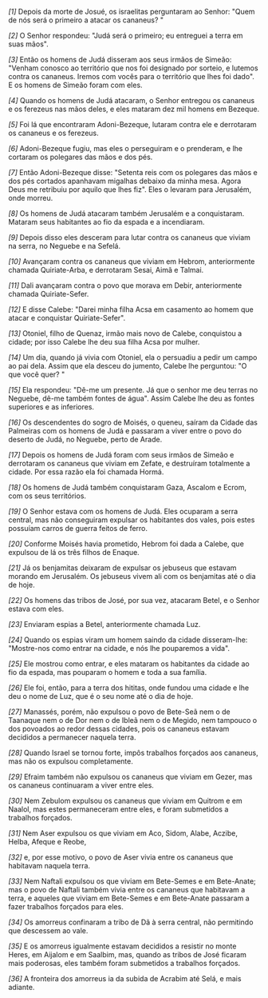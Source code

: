 *[1]* Depois da morte de Josué, os israelitas perguntaram ao Senhor: "Quem de nós será o primeiro a atacar os cananeus? "

*[2]* O Senhor respondeu: "Judá será o primeiro; eu entreguei a terra em suas mãos".

*[3]* Então os homens de Judá disseram aos seus irmãos de Simeão: "Venham conosco ao território que nos foi designado por sorteio, e lutemos contra os cananeus. Iremos com vocês para o território que lhes foi dado". E os homens de Simeão foram com eles.

*[4]* Quando os homens de Judá atacaram, o Senhor entregou os cananeus e os ferezeus nas mãos deles, e eles mataram dez mil homens em Bezeque.

*[5]* Foi lá que encontraram Adoni-Bezeque, lutaram contra ele e derrotaram os cananeus e os ferezeus.

*[6]* Adoni-Bezeque fugiu, mas eles o perseguiram e o prenderam, e lhe cortaram os polegares das mãos e dos pés.

*[7]* Então Adoni-Bezeque disse: "Setenta reis com os polegares das mãos e dos pés cortados apanhavam migalhas debaixo da minha mesa. Agora Deus me retribuiu por aquilo que lhes fiz". Eles o levaram para Jerusalém, onde morreu.

*[8]* Os homens de Judá atacaram também Jerusalém e a conquistaram. Mataram seus habitantes ao fio da espada e a incendiaram.

*[9]* Depois disso eles desceram para lutar contra os cananeus que viviam na serra, no Neguebe e na Sefelá.

*[10]* Avançaram contra os cananeus que viviam em Hebrom, anteriormente chamada Quiriate-Arba, e derrotaram Sesai, Aimã e Talmai.

*[11]* Dali avançaram contra o povo que morava em Debir, anteriormente chamada Quiriate-Sefer.

*[12]* E disse Calebe: "Darei minha filha Acsa em casamento ao homem que atacar e conquistar Quiriate-Sefer".

*[13]* Otoniel, filho de Quenaz, irmão mais novo de Calebe, conquistou a cidade; por isso Calebe lhe deu sua filha Acsa por mulher.

*[14]* Um dia, quando já vivia com Otoniel, ela o persuadiu a pedir um campo ao pai dela. Assim que ela desceu do jumento, Calebe lhe perguntou: "O que você quer? "

*[15]* Ela respondeu: "Dê-me um presente. Já que o senhor me deu terras no Neguebe, dê-me também fontes de água". Assim Calebe lhe deu as fontes superiores e as inferiores.

*[16]* Os descendentes do sogro de Moisés, o queneu, saíram da Cidade das Palmeiras com os homens de Judá e passaram a viver entre o povo do deserto de Judá, no Neguebe, perto de Arade.

*[17]* Depois os homens de Judá foram com seus irmãos de Simeão e derrotaram os cananeus que viviam em Zefate, e destruíram totalmente a cidade. Por essa razão ela foi chamada Hormá.

*[18]* Os homens de Judá também conquistaram Gaza, Ascalom e Ecrom, com os seus territórios.

*[19]* O Senhor estava com os homens de Judá. Eles ocuparam a serra central, mas não conseguiram expulsar os habitantes dos vales, pois estes possuíam carros de guerra feitos de ferro.

*[20]* Conforme Moisés havia prometido, Hebrom foi dada a Calebe, que expulsou de lá os três filhos de Enaque.

*[21]* Já os benjamitas deixaram de expulsar os jebuseus que estavam morando em Jerusalém. Os jebuseus vivem ali com os benjamitas até o dia de hoje.

*[22]* Os homens das tribos de José, por sua vez, atacaram Betel, e o Senhor estava com eles.

*[23]* Enviaram espias a Betel, anteriormente chamada Luz.

*[24]* Quando os espias viram um homem saindo da cidade disseram-lhe: "Mostre-nos como entrar na cidade, e nós lhe pouparemos a vida".

*[25]* Ele mostrou como entrar, e eles mataram os habitantes da cidade ao fio da espada, mas pouparam o homem e toda a sua família.

*[26]* Ele foi, então, para a terra dos hititas, onde fundou uma cidade e lhe deu o nome de Luz, que é o seu nome até o dia de hoje.

*[27]* Manassés, porém, não expulsou o povo de Bete-Seã nem o de Taanaque nem o de Dor nem o de Ibleã nem o de Megido, nem tampouco o dos povoados ao redor dessas cidades, pois os cananeus estavam decididos a permanecer naquela terra.

*[28]* Quando Israel se tornou forte, impôs trabalhos forçados aos cananeus, mas não os expulsou completamente.

*[29]* Efraim também não expulsou os cananeus que viviam em Gezer, mas os cananeus continuaram a viver entre eles.

*[30]* Nem Zebulom expulsou os cananeus que viviam em Quitrom e em Naalol, mas estes permaneceram entre eles, e foram submetidos a trabalhos forçados.

*[31]* Nem Aser expulsou os que viviam em Aco, Sidom, Alabe, Aczibe, Helba, Afeque e Reobe,

*[32]* e, por esse motivo, o povo de Aser vivia entre os cananeus que habitavam naquela terra.

*[33]* Nem Naftali expulsou os que viviam em Bete-Semes e em Bete-Anate; mas o povo de Naftali também vivia entre os cananeus que habitavam a terra, e aqueles que viviam em Bete-Semes e em Bete-Anate passaram a fazer trabalhos forçados para eles.

*[34]* Os amorreus confinaram a tribo de Dã à serra central, não permitindo que descessem ao vale.

*[35]* E os amorreus igualmente estavam decididos a resistir no monte Heres, em Aijalom e em Saalbim, mas, quando as tribos de José ficaram mais poderosas, eles também foram submetidos a trabalhos forçados.

*[36]* A fronteira dos amorreus ia da subida de Acrabim até Selá, e mais adiante.

